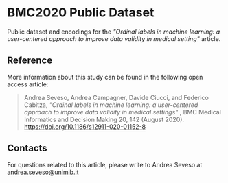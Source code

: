 # BMC2020 Public Dataset

Public dataset and encodings for the _"Ordinal labels in machine learning: a user-centered approach to improve data validity in medical setting"_ article.

## Reference 

More information about this study can be found in the following open access article:

> Andrea Seveso, Andrea Campagner, Davide Ciucci, and Federico Cabitza, _"Ordinal labels in machine learning: a user-centered approach to improve data validity in medical settings"_ , BMC Medical Informatics and Decision Making 20, 142 (August 2020). https://doi.org/10.1186/s12911-020-01152-8

## Contacts

For questions related to this article, please write to Andrea Seveso at <andrea.seveso@unimib.it>
